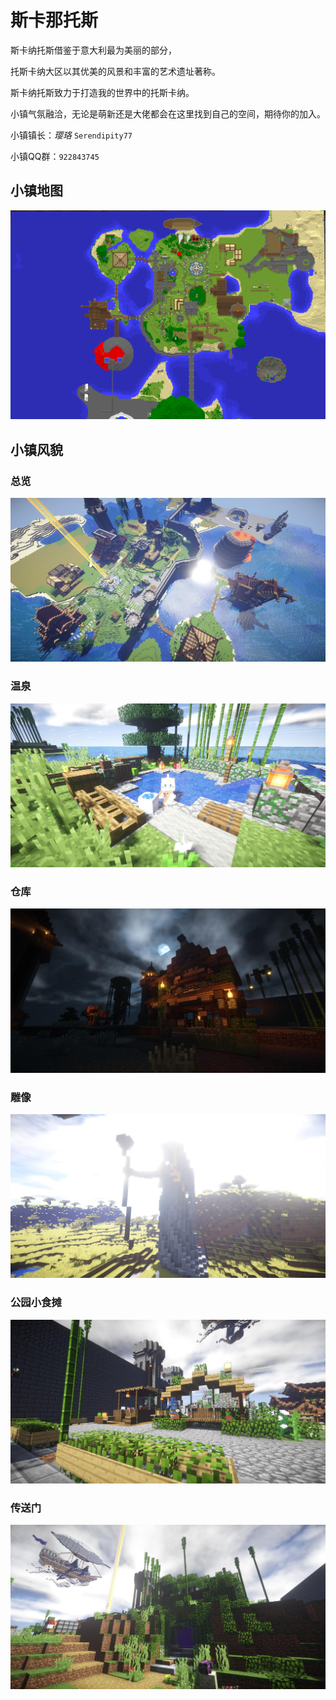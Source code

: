 # 斯卡那托斯

斯卡纳托斯借鉴于意大利最为美丽的部分，

托斯卡纳大区以其优美的风景和丰富的艺术遗址著称。

斯卡纳托斯致力于打造我的世界中的托斯卡纳。

小镇气氛融洽，无论是萌新还是大佬都会在这里找到自己的空间，期待你的加入。

小镇镇长：*璎珞* `Serendipity77`

小镇QQ群：`922843745`

## 小镇地图

![小镇地图](../../_image/builds/town/sknts/小镇地图.png)

## 小镇风貌

### 总览

![小镇总览](../../_image/builds/town/sknts/小镇总览.jpg)

### 温泉

![温泉](../../_image/builds/town/sknts/温泉.jpg)

### 仓库

![仓库](../../_image/builds/town/sknts/仓库.jpg)

### 雕像

![雕像](../../_image/builds/town/sknts/雕像.jpg)

### 公园小食摊

![公园小食摊](../../_image/builds/town/sknts/公园小食摊.jpg)

### 传送门

![传送门](../../_image/builds/town/sknts/传送门.jpg)